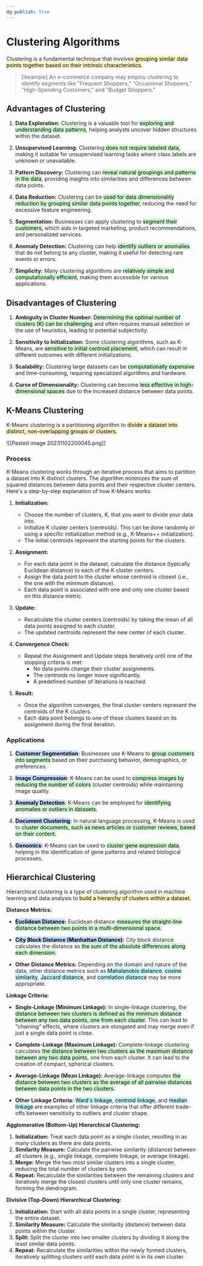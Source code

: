 ```yaml
---
dg-publish: true
---
```


# Clustering Algorithms

Clustering is a fundamental technique that involves<mark style="background: #FFF3A3A6;"> grouping similar data points together based on their intrinsic characteristics.</mark>

> [!example]
> An e-commerce company may employ clustering to identify segments like "Frequent Shoppers," "Occasional Shoppers," "High-Spending Customers," and "Budget Shoppers."


## Advantages of Clustering

1. **Data Exploration:** Clustering is a valuable tool for <mark style="background: #BBFABBA6;">exploring and understanding data patterns</mark>, helping analysts uncover hidden structures within the dataset.
    
2. **Unsupervised Learning:** Clustering<mark style="background: #BBFABBA6;"> does not require labeled data,</mark> making it suitable for unsupervised learning tasks where class labels are unknown or unavailable.
    
3. **Pattern Discovery:** Clustering can <mark style="background: #BBFABBA6;">reveal natural groupings and patterns in the data</mark>, providing insights into similarities and differences between data points.
    
4. **Data Reduction:** Clustering can be <mark style="background: #BBFABBA6;">used for data dimensionality reduction by grouping similar data points together,</mark> reducing the need for excessive feature engineering.
    
5. **Segmentation:** Businesses can apply clustering to <mark style="background: #BBFABBA6;">segment their customers,</mark> which aids in targeted marketing, product recommendations, and personalized services.
    
6. **Anomaly Detection:** Clustering can help <mark style="background: #BBFABBA6;">identify outliers or anomalies </mark>that do not belong to any cluster, making it useful for detecting rare events or errors.
    
7. **Simplicity:** Many clustering algorithms are <mark style="background: #BBFABBA6;">relatively simple and computationally efficient</mark>, making them accessible for various applications.
    

## Disadvantages of Clustering

1. **Ambiguity in Cluster Number:** <mark style="background: #BBFABBA6;">Determining the optimal number of clusters (K) can be challenging</mark> and often requires manual selection or the use of heuristics, leading to potential subjectivity.
    
2. **Sensitivity to Initialization:** Some clustering algorithms, such as K-Means, are <mark style="background: #BBFABBA6;">sensitive to initial centroid placement,</mark> which can result in different outcomes with different initializations.
    
3. **Scalability:** Clustering large datasets can be <mark style="background: #BBFABBA6;">computationally expensive</mark> and time-consuming, requiring specialized algorithms and hardware.
    
4. **Curse of Dimensionality:** Clustering can become <mark style="background: #BBFABBA6;">less effective in high-dimensional spaces</mark> due to the increased distance between data points.

## K-Means Clustering

K-Means clustering is a partitioning algorithm  to <mark style="background: #FFF3A3A6;">divide a dataset into distinct, non-overlapping groups or clusters.</mark>


![[Pasted image 20231102200045.png]]

### Process

K-Means clustering works through an iterative process that aims to partition a dataset into K distinct clusters. The algorithm minimizes the sum of squared distances between data points and their respective cluster centers. Here's a step-by-step explanation of how K-Means works:

1. **Initialization:**
    
    - Choose the number of clusters, K, that you want to divide your data into.
    - Initialize K cluster centers (centroids). This can be done randomly or using a specific initialization method (e.g., K-Means++ initialization).
    - The initial centroids represent the starting points for the clusters.
2. **Assignment:**
    
    - For each data point in the dataset, calculate the distance (typically Euclidean distance) to each of the K cluster centers.
    - Assign the data point to the cluster whose centroid is closest (i.e., the one with the minimum distance).
    - Each data point is associated with one and only one cluster based on this distance metric.
3. **Update:**
    
    - Recalculate the cluster centers (centroids) by taking the mean of all data points assigned to each cluster.
    - The updated centroids represent the new center of each cluster.
4. **Convergence Check:**
    
    - Repeat the Assignment and Update steps iteratively until one of the stopping criteria is met:
        - No data points change their cluster assignments.
        - The centroids no longer move significantly.
        - A predefined number of iterations is reached.
5. **Result:**
    
    - Once the algorithm converges, the final cluster centers represent the centroids of the K clusters.
    - Each data point belongs to one of these clusters based on its assignment during the final iteration.


### Applications

1. **<mark style="background: #ADCCFFA6;">Customer Segmentation</mark>:** Businesses use K-Means to <mark style="background: #BBFABBA6;">group customers into segments</mark> based on their purchasing behavior, demographics, or preferences. 
    
2. **<mark style="background: #ADCCFFA6;">Image Compression</mark>:** K-Means can be used to <mark style="background: #BBFABBA6;">compress images by reducing the number of colors</mark> (cluster centroids) while maintaining image quality. 
    
3. **<mark style="background: #ADCCFFA6;">Anomaly Detection</mark>:** K-Means can be employed for <mark style="background: #BBFABBA6;">identifying anomalies or outliers in datasets.</mark> 
    
4. **<mark style="background: #ADCCFFA6;">Document Clustering</mark>:** In natural language processing, K-Means is used to <mark style="background: #BBFABBA6;">cluster documents, such as news articles or customer reviews, based on their content.</mark> 
    
5. **<mark style="background: #ADCCFFA6;">Genomics</mark>:** K-Means can be used to <mark style="background: #BBFABBA6;">cluster gene expression data</mark>, helping in the identification of gene patterns and related biological processes.


## Hierarchical Clustering

Hierarchical clustering is a type of clustering algorithm used in machine learning and data analysis to <mark style="background: #FFF3A3A6;">build a hierarchy of clusters within a dataset.</mark>


**Distance Metrics:**

- **<mark style="background: #ADCCFFA6;">Euclidean Distance</mark>:** Euclidean distance <mark style="background: #BBFABBA6;">measures the straight-line distance between two points in a multi-dimensional space.</mark> 
    
- **<mark style="background: #ADCCFFA6;">City Block Distance (Manhattan Distance)</mark>:** City block distance calculates the distance as <mark style="background: #BBFABBA6;">the sum of the absolute differences along each dimension.</mark> 
    
- **Other Distance Metrics:** Depending on the domain and nature of the data, other distance metrics such as <mark style="background: #ABF7F7A6;">Mahalanobis distance</mark>, <mark style="background: #ABF7F7A6;">cosine similarity</mark>, <mark style="background: #ABF7F7A6;">Jaccard distance</mark>, and <mark style="background: #ABF7F7A6;">correlation distance</mark> may be more appropriate. 
    

**Linkage Criteria:**

- **Single-Linkage (Minimum Linkage):** In single-linkage clustering, the <mark style="background: #BBFABBA6;">distance between two clusters is defined as the minimum distance between any two data points, one from each cluster.</mark> This can lead to "chaining" effects, where clusters are elongated and may merge even if just a single data point is close.
    
- **Complete-Linkage (Maximum Linkage):** Complete-linkage clustering calculates <mark style="background: #BBFABBA6;">the distance between two clusters as the maximum distance between any two data points</mark>, one from each cluster. It can lead to the creation of compact, spherical clusters.
    
- **Average-Linkage (Mean Linkage):** Average-linkage computes <mark style="background: #BBFABBA6;">the distance between two clusters as the average of all pairwise distances between data points in the two clusters.</mark> 
    
- **Other Linkage Criteria:** <mark style="background: #ABF7F7A6;">Ward's linkage</mark>, <mark style="background: #ABF7F7A6;">centroid linkage</mark>, and <mark style="background: #ABF7F7A6;">median linkage</mark> are examples of other linkage criteria that offer different trade-offs between sensitivity to outliers and cluster shape.

**Agglomerative (Bottom-Up) Hierarchical Clustering:**

1. **Initialization:** Treat each data point as a single cluster, resulting in as many clusters as there are data points.
2. **Similarity Measure:** Calculate the pairwise similarity (distance) between all clusters (e.g., single linkage, complete linkage, or average linkage).
3. **Merge:** Merge the two most similar clusters into a single cluster, reducing the total number of clusters by one.
4. **Repeat:** Recalculate the similarities between the remaining clusters and iteratively merge the closest clusters until only one cluster remains, forming the dendrogram.

**Divisive (Top-Down) Hierarchical Clustering:**

1. **Initialization:** Start with all data points in a single cluster, representing the entire dataset.
2. **Similarity Measure:** Calculate the similarity (distance) between data points within the cluster.
3. **Split:** Split the cluster into two smaller clusters by dividing it along the least similar data points.
4. **Repeat:** Recalculate the similarities within the newly formed clusters, iteratively splitting clusters until each data point is in its own cluster.


